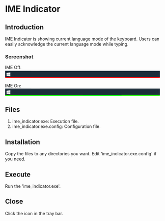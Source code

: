 # IME Indicator

## Introduction

IME Indicator is showing current language mode of the keyboard.
Users can easily acknowledge the current language mode while typing.

### Screenshot

IME Off:
![IME Off](ime_indicator_off.png)

IME On:
![IME On](ime_indicator_on.png)

## Files

1. ime_indicator.exe: Execution file.
1. ime_indicator.exe.config: Configuration file.

## Installation

Copy the files to any directories you want.
Edit 'ime_indicator.exe.config' if you need.

## Execute

Run the 'ime_indicator.exe'.

## Close

Click the icon in the tray bar.
